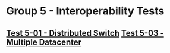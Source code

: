 Group 5 - Interoperability Tests
=======

[Test 5-01 - Distributed Switch](5-01-Distributed-Switch.md)
[Test 5-03 - Multiple Datacenter](5-03-Multiple-Datacenter.md)
-

